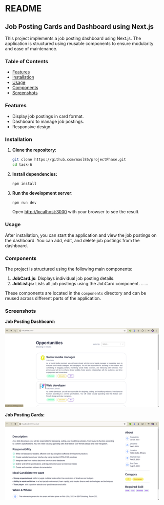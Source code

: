 # README

## Job Posting Cards and Dashboard using Next.js

This project implements a job posting dashboard using Next.js. The application is structured using reusable components to ensure modularity and ease of maintenance.

### Table of Contents

- [Features](#features)
- [Installation](#installation)
- [Usage](#usage)
- [Components](#components)
- [Screenshots](#screenshots)

### Features

- Display job postings in card format.
- Dashboard to manage job postings.
- Responsive design.

### Installation

1. **Clone the repository:**

   ```bash
   git clone https://github.com/naol86/projectPhase.git
   cd task-6
   ```

2. **Install dependencies:**

   ```bash
   npm install
   ```

3. **Run the development server:**
   ```bash
   npm run dev
   ```
   Open [http://localhost:3000](http://localhost:3000) with your browser to see the result.

### Usage

After installation, you can start the application and view the job postings on the dashboard. You can add, edit, and delete job postings from the dashboard.

### Components

The project is structured using the following main components:

1. **JobCard.js:** Displays individual job posting details.
2. **JobList.js:** Lists all job postings using the JobCard component.
   ......

These components are located in the `components` directory and can be reused across different parts of the application.

### Screenshots

**Job Posting Dashboard:**

![Dashboard](./demo/demo-1a.png)

**Job Posting Cards:**

![Job Cards](./demo/demo-2.png)
